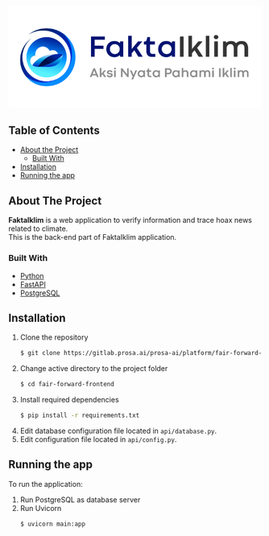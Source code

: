 <div align="center">
<p>
  <img src="images/logo.png" alt="Logo FaktaIklim">
</p>
</div>

## Table of Contents

- [About the Project](#about-the-project)
  - [Built With](#built-with)
- [Installation](#installation)
- [Running the app](#running-the-app)

## About The Project

<b>FaktaIklim</b> is a web application to verify information and trace hoax news related to climate.<br>
This is the back-end part of FaktaIklim application.<br>

### Built With

* [Python](https://www.python.org)
* [FastAPI](https://fastapi.tiangolo.com)
* [PostgreSQL](https://www.postgresql.org)

## Installation

1. Clone the repository
   ```sh
   $ git clone https://gitlab.prosa.ai/prosa-ai/platform/fair-forward-backend.git
   ```
2. Change active directory to the project folder
   ```sh
   $ cd fair-forward-frontend
   ```
3. Install required dependencies
   ```sh
   $ pip install -r requirements.txt
   ```
4. Edit database configuration file located in `api/database.py`.
5. Edit configuration file located in `api/config.py`.

## Running the app

To run the application:
1. Run PostgreSQL as database server
2. Run Uvicorn
    ```sh
    $ uvicorn main:app
    ```
